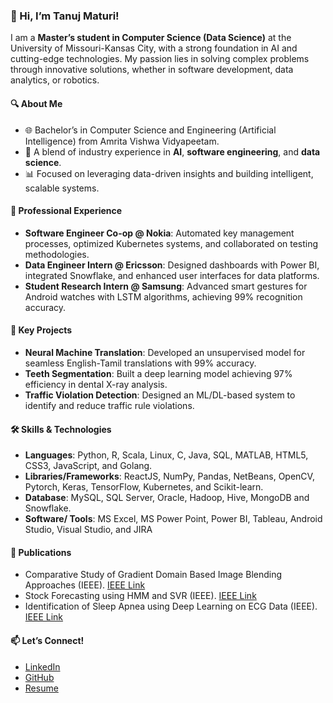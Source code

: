 
### 👋 Hi, I’m Tanuj Maturi!  

I am a **Master’s student in Computer Science (Data Science)** at the University of Missouri-Kansas City, with a strong foundation in AI and cutting-edge technologies. My passion lies in solving complex problems through innovative solutions, whether in software development, data analytics, or robotics.  

#### 🔍 **About Me**  
- 🌐 Bachelor’s in Computer Science and Engineering (Artificial Intelligence) from Amrita Vishwa Vidyapeetam.  
- 🤖 A blend of industry experience in **AI**, **software engineering**, and **data science**.  
- 📊 Focused on leveraging data-driven insights and building intelligent, scalable systems.  

#### 💼 **Professional Experience**  
- **Software Engineer Co-op @ Nokia**: Automated key management processes, optimized Kubernetes systems, and collaborated on testing methodologies.  
- **Data Engineer Intern @ Ericsson**: Designed dashboards with Power BI, integrated Snowflake, and enhanced user interfaces for data platforms.  
- **Student Research Intern @ Samsung**: Advanced smart gestures for Android watches with LSTM algorithms, achieving 99% recognition accuracy.    

#### 🌟 **Key Projects**  
- **Neural Machine Translation**: Developed an unsupervised model for seamless English-Tamil translations with 99% accuracy.  
- **Teeth Segmentation**: Built a deep learning model achieving 97% efficiency in dental X-ray analysis.  
- **Traffic Violation Detection**: Designed an ML/DL-based system to identify and reduce traffic rule violations.  

#### 🛠 **Skills & Technologies**  
- **Languages**: Python, R, Scala, Linux, C, Java, SQL, MATLAB, HTML5, CSS3, JavaScript, and Golang. 
- **Libraries/Frameworks**: ReactJS, NumPy, Pandas, NetBeans, OpenCV, Pytorch, Keras, TensorFlow, Kubernetes, and Scikit-learn.
- **Database**: MySQL, SQL Server, Oracle, Hadoop, Hive, MongoDB and Snowflake.
- **Software/ Tools**: MS Excel, MS Power Point, Power BI, Tableau, Android Studio, Visual Studio, and JIRA

#### 📜 **Publications**  
- Comparative Study of Gradient Domain Based Image Blending Approaches (IEEE).  [IEEE Link](https://ieeexplore.ieee.org/document/9633858)  
- Stock Forecasting using HMM and SVR (IEEE).  [IEEE Link](https://ieeexplore.ieee.org/document/10276281)  
- Identification of Sleep Apnea using Deep Learning on ECG Data (IEEE). [IEEE Link](https://ieeexplore.ieee.org/document/10276281)  

#### 📫 **Let’s Connect!**  
- [LinkedIn](https://www.linkedin.com/in/maturi-tanuj/)  
- [GitHub](https://github.com/charantanuj)
- [Resume](https://docs.google.com/document/d/1UmATcrppbcSWqEJu_NcCABMAED4lX9SNmiwkmhs32Zo/edit?usp=sharing) 
